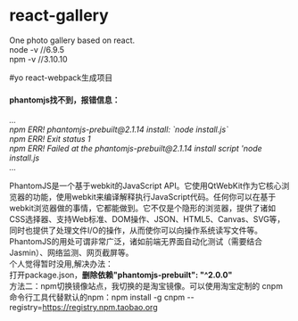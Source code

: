 # react-gallery
One photo gallery based on react.</br>
node -v //6.9.5</br>
npm -v //3.10.10</br>

#yo react-webpack生成项目
<h4>phantomjs找不到，报错信息：</h4>
<i>
...</br>
npm ERR! phantomjs-prebuilt@2.1.14 install: `node install.js`</br>
npm ERR! Exit status 1</br>
npm ERR! Failed at the phantomjs-prebuilt@2.1.14 install script 'node install.js</br>
...
</i>

PhantomJS是一个基于webkit的JavaScript API。它使用QtWebKit作为它核心浏览器的功能，使用webkit来编译解释执行JavaScript代码。任何你可以在基于webkit浏览器做的事情，它都能做到。它不仅是个隐形的浏览器，提供了诸如CSS选择器、支持Web标准、DOM操作、JSON、HTML5、Canvas、SVG等，同时也提供了处理文件I/O的操作，从而使你可以向操作系统读写文件等。PhantomJS的用处可谓非常广泛，诸如前端无界面自动化测试（需要结合Jasmin）、网络监测、网页截屏等。</br>
个人觉得暂时没用,解决办法：</br>
打开package.json，<b>删除依赖"phantomjs-prebuilt": "^2.0.0"</b></br>
方法二：npm切换镜像站点，我切换的是淘宝镜像。可以使用淘宝定制的 cnpm 命令行工具代替默认的npm：npm install -g cnpm --registry=https://registry.npm.taobao.org
